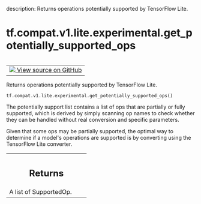description: Returns operations potentially supported by TensorFlow Lite.

<div itemscope itemtype="http://developers.google.com/ReferenceObject">
<meta itemprop="name" content="tf.compat.v1.lite.experimental.get_potentially_supported_ops" />
<meta itemprop="path" content="Stable" />
</div>

# tf.compat.v1.lite.experimental.get_potentially_supported_ops

<!-- Insert buttons and diff -->

<table class="tfo-notebook-buttons tfo-api nocontent" align="left">
<td>
  <a target="_blank" href="https://github.com/tensorflow/tensorflow/blob/r2.4/tensorflow/lite/experimental/tensorboard/ops_util.py#L34-L50">
    <img src="https://www.tensorflow.org/images/GitHub-Mark-32px.png" />
    View source on GitHub
  </a>
</td>
</table>



Returns operations potentially supported by TensorFlow Lite.

<pre class="devsite-click-to-copy prettyprint lang-py tfo-signature-link">
<code>tf.compat.v1.lite.experimental.get_potentially_supported_ops()
</code></pre>



<!-- Placeholder for "Used in" -->

The potentially support list contains a list of ops that are partially or
fully supported, which is derived by simply scanning op names to check whether
they can be handled without real conversion and specific parameters.

Given that some ops may be partially supported, the optimal way to determine
if a model's operations are supported is by converting using the TensorFlow
Lite converter.

<!-- Tabular view -->
 <table class="responsive fixed orange">
<colgroup><col width="214px"><col></colgroup>
<tr><th colspan="2"><h2 class="add-link">Returns</h2></th></tr>
<tr class="alt">
<td colspan="2">
A list of SupportedOp.
</td>
</tr>

</table>

